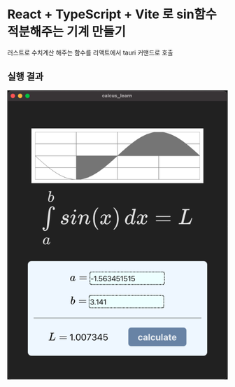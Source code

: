 # React + TypeScript + Vite 로 sin함수 적분해주는 기계 만들기

러스트로 수치계산 해주는 함수를 리액트에서 tauri 커맨드로 호출

## 실행 결과
![sample1](public/sample2.png)